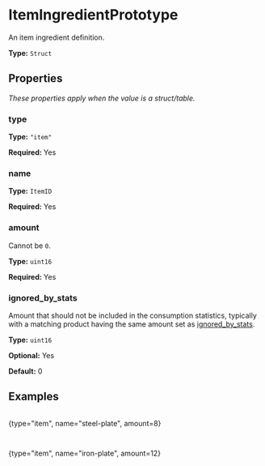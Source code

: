 # ItemIngredientPrototype

An item ingredient definition.

**Type:** `Struct`

## Properties

*These properties apply when the value is a struct/table.*

### type

**Type:** `"item"`

**Required:** Yes

### name

**Type:** `ItemID`

**Required:** Yes

### amount

Cannot be `0`.

**Type:** `uint16`

**Required:** Yes

### ignored_by_stats

Amount that should not be included in the consumption statistics, typically with a matching product having the same amount set as [ignored_by_stats](prototype:ItemProductPrototype::ignored_by_stats).

**Type:** `uint16`

**Optional:** Yes

**Default:** 0

## Examples

```
```
{type="item", name="steel-plate", amount=8}
```
```

```
```
{type="item", name="iron-plate", amount=12}
```
```

